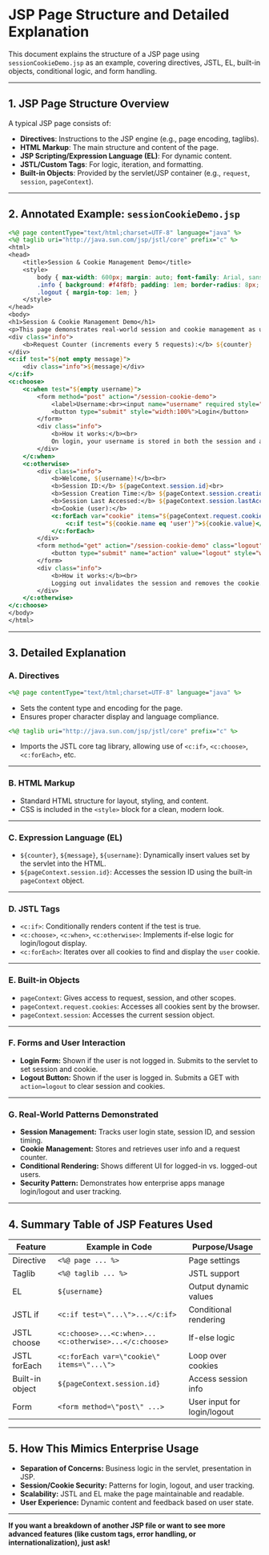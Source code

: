 # JSP Page Structure and Detailed Explanation

This document explains the structure of a JSP page using `sessionCookieDemo.jsp` as an example, covering directives, JSTL, EL, built-in objects, conditional logic, and form handling.

---

## 1. JSP Page Structure Overview

A typical JSP page consists of:
- **Directives**: Instructions to the JSP engine (e.g., page encoding, taglibs).
- **HTML Markup**: The main structure and content of the page.
- **JSP Scripting/Expression Language (EL)**: For dynamic content.
- **JSTL/Custom Tags**: For logic, iteration, and formatting.
- **Built-in Objects**: Provided by the servlet/JSP container (e.g., `request`, `session`, `pageContext`).

---

## 2. Annotated Example: `sessionCookieDemo.jsp`

```jsp
<%@ page contentType="text/html;charset=UTF-8" language="java" %>
<%@ taglib uri="http://java.sun.com/jsp/jstl/core" prefix="c" %>
<html>
<head>
    <title>Session & Cookie Management Demo</title>
    <style>
        body { max-width: 600px; margin: auto; font-family: Arial, sans-serif; }
        .info { background: #f4f8fb; padding: 1em; border-radius: 8px; margin-bottom: 1em; }
        .logout { margin-top: 1em; }
    </style>
</head>
<body>
<h1>Session & Cookie Management Demo</h1>
<p>This page demonstrates real-world session and cookie management as used in enterprise web applications.</p>
<div class="info">
    <b>Request Counter (increments every 5 requests):</b> ${counter}
</div>
<c:if test="${not empty message}">
    <div class="info">${message}</div>
</c:if>
<c:choose>
    <c:when test="${empty username}">
        <form method="post" action="/session-cookie-demo">
            <label>Username:<br><input name="username" required style="width:100%"></label><br><br>
            <button type="submit" style="width:100%">Login</button>
        </form>
        <div class="info">
            <b>How it works:</b><br>
            On login, your username is stored in both the session and a cookie. If you revisit or refresh, the app checks the session first, then the cookie.
        </div>
    </c:when>
    <c:otherwise>
        <div class="info">
            <b>Welcome, ${username}!</b><br>
            <b>Session ID:</b> ${pageContext.session.id}<br>
            <b>Session Creation Time:</b> ${pageContext.session.creationTime}<br>
            <b>Session Last Accessed:</b> ${pageContext.session.lastAccessedTime}<br>
            <b>Cookie (user):</b> 
            <c:forEach var="cookie" items="${pageContext.request.cookies}">
                <c:if test="${cookie.name eq 'user'}">${cookie.value}</c:if>
            </c:forEach>
        </div>
        <form method="get" action="/session-cookie-demo" class="logout">
            <button type="submit" name="action" value="logout" style="width:100%">Logout</button>
        </form>
        <div class="info">
            <b>How it works:</b><br>
            Logging out invalidates the session and removes the cookie. This is a common pattern for secure user management in enterprise apps.
        </div>
    </c:otherwise>
</c:choose>
</body>
</html>
```

---

## 3. Detailed Explanation

### A. Directives
```jsp
<%@ page contentType="text/html;charset=UTF-8" language="java" %>
```
- Sets the content type and encoding for the page.
- Ensures proper character display and language compliance.

```jsp
<%@ taglib uri="http://java.sun.com/jsp/jstl/core" prefix="c" %>
```
- Imports the JSTL core tag library, allowing use of `<c:if>`, `<c:choose>`, `<c:forEach>`, etc.

---

### B. HTML Markup
- Standard HTML structure for layout, styling, and content.
- CSS is included in the `<style>` block for a clean, modern look.

---

### C. Expression Language (EL)
- `${counter}`, `${message}`, `${username}`:  Dynamically insert values set by the servlet into the HTML.
- `${pageContext.session.id}`:  Accesses the session ID using the built-in `pageContext` object.

---

### D. JSTL Tags
- `<c:if>`:  Conditionally renders content if the test is true.
- `<c:choose>`, `<c:when>`, `<c:otherwise>`:  Implements if-else logic for login/logout display.
- `<c:forEach>`:  Iterates over all cookies to find and display the `user` cookie.

---

### E. Built-in Objects
- `pageContext`:  Gives access to request, session, and other scopes.
- `pageContext.request.cookies`:  Accesses all cookies sent by the browser.
- `pageContext.session`:  Accesses the current session object.

---

### F. Forms and User Interaction
- **Login Form:**  Shown if the user is not logged in. Submits to the servlet to set session and cookie.
- **Logout Button:**  Shown if the user is logged in. Submits a GET with `action=logout` to clear session and cookies.

---

### G. Real-World Patterns Demonstrated
- **Session Management:**  Tracks user login state, session ID, and session timing.
- **Cookie Management:**  Stores and retrieves user info and a request counter.
- **Conditional Rendering:**  Shows different UI for logged-in vs. logged-out users.
- **Security Pattern:**  Demonstrates how enterprise apps manage login/logout and user tracking.

---

## 4. Summary Table of JSP Features Used

| Feature         | Example in Code                                 | Purpose/Usage                                      |
|-----------------|------------------------------------------------|----------------------------------------------------|
| Directive       | `<%@ page ... %>`                              | Page settings                                      |
| Taglib          | `<%@ taglib ... %>`                            | JSTL support                                       |
| EL              | `${username}`                                  | Output dynamic values                              |
| JSTL if         | `<c:if test=\"...\">...</c:if>`                | Conditional rendering                              |
| JSTL choose     | `<c:choose>...<c:when>...<c:otherwise>...</c:choose>` | If-else logic                                      |
| JSTL forEach    | `<c:forEach var=\"cookie\" items=\"...\">`     | Loop over cookies                                  |
| Built-in object | `${pageContext.session.id}`                    | Access session info                                |
| Form            | `<form method=\"post\" ...>`                   | User input for login/logout                        |

---

## 5. How This Mimics Enterprise Usage

- **Separation of Concerns:**  Business logic in the servlet, presentation in JSP.
- **Session/Cookie Security:**  Patterns for login, logout, and user tracking.
- **Scalability:**  JSTL and EL make the page maintainable and readable.
- **User Experience:**  Dynamic content and feedback based on user state.

---

**If you want a breakdown of another JSP file or want to see more advanced features (like custom tags, error handling, or internationalization), just ask!** 